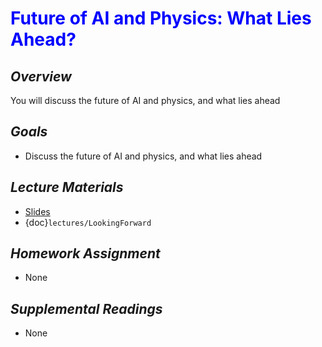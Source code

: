 # <span style="color: blue;"><b>Future of AI and Physics: What Lies Ahead?</b></span>

## *Overview*
You will discuss the future of AI and physics, and what lies ahead

## *Goals*
* Discuss the future of AI and physics, and what lies ahead

## *Lecture Materials*
* [Slides](https://docs.google.com/presentation/d/1eB1qCn5J07D5he_DCpkBiKjbVjdI6OexUzMQ351GCaI/edit?usp=sharing)
* {doc}`lectures/LookingForward`

## *Homework Assignment*
* None

## *Supplemental Readings*
* None
